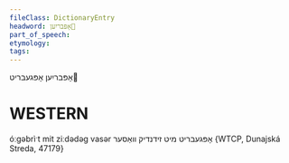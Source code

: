 ```yaml
---
fileClass: DictionaryEntry
headword: אָפּבריִען
part_of_speech: 
etymology: 
tags: 
---
```

אָפּבריִען
אָפּגעבריט

WESTERN
========

óːgəbrìˑt mit ziːdədəg vasər אָפּגעבריט מיט זידנדיק וואַסער {WTCP, Dunajská Streda, 47179}
